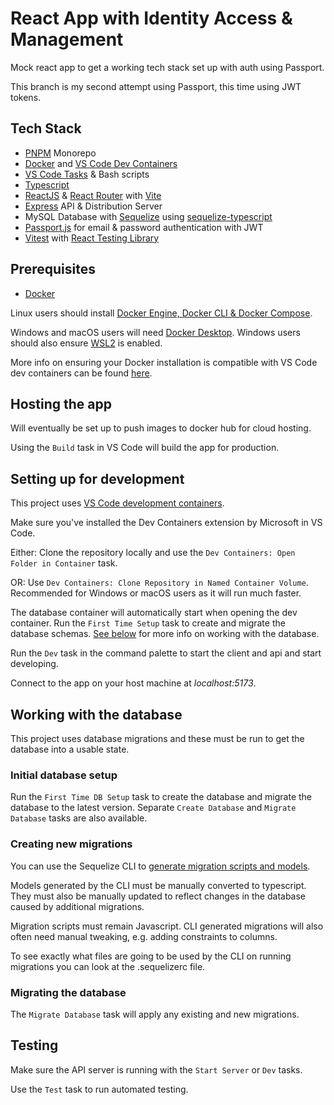 # React App with Identity Access & Management

Mock react app to get a working tech stack set up with auth using Passport.

This branch is my second attempt using Passport, this time using JWT tokens.

## Tech Stack

-   [PNPM](https://pnpm.io/) Monorepo
-   [Docker](https://www.docker.com/) and [VS Code Dev Containers](https://code.visualstudio.com/docs/devcontainers/containers)
-   [VS Code Tasks](https://code.visualstudio.com/Docs/editor/tasks) & Bash scripts
-   [Typescript](https://www.typescriptlang.org/)
-   [ReactJS](https://react.dev/) & [React Router](https://reactrouter.com/) with [Vite](https://vitejs.dev/)
-   [Express](https://expressjs.com/) API & Distribution Server
-   MySQL Database with [Sequelize](https://sequelize.org/) using [sequelize-typescript](https://github.com/sequelize/sequelize-typescript)
-   [Passport.js](https://www.passportjs.org/) for email & password authentication with JWT
-   [Vitest](https://vitest.dev/) with [React Testing Library](https://testing-library.com/docs/react-testing-library/intro)

## Prerequisites

-   [Docker](https://www.docker.com/)

Linux users should install [Docker Engine, Docker CLI & Docker Compose](https://docs.docker.com/engine/install/).

Windows and macOS users will need [Docker Desktop](https://www.docker.com/products/docker-desktop/).
Windows users should also ensure [WSL2](https://docs.docker.com/desktop/windows/wsl/) is enabled.

More info on ensuring your Docker installation is compatible with VS Code dev containers can be found [here](https://code.visualstudio.com/docs/devcontainers/containers#_getting-started).

## Hosting the app

Will eventually be set up to push images to docker hub for cloud hosting.

Using the `Build` task in VS Code will build the app for production.

## Setting up for development

This project uses [VS Code development containers](https://code.visualstudio.com/docs/devcontainers/containers).

Make sure you've installed the Dev Containers extension by Microsoft in VS Code.

Either: Clone the repository locally and use the `Dev Containers: Open Folder in Container` task.

OR: Use `Dev Containers: Clone Repository in Named Container Volume`. Recommended for Windows or macOS users as it will run much faster.

The database container will automatically start when opening the dev container. Run the `First Time Setup` task to create and migrate the database schemas. [See below](#initial-database-setup) for more info on working with the database.

Run the `Dev` task in the command palette to start the client and api and start developing.

Connect to the app on your host machine at _localhost:5173_.

## Working with the database

This project uses database migrations and these must be run to get the database into a usable state.

### Initial database setup

Run the `First Time DB Setup` task to create the database and migrate the database to the latest version. Separate `Create Database` and `Migrate Database` tasks are also available.

### Creating new migrations

You can use the Sequelize CLI to [generate migration scripts and models](https://sequelize.org/docs/v6/other-topics/migrations/#creating-the-first-model-and-migration).

Models generated by the CLI must be manually converted to typescript. They must also be manually updated to reflect changes in the database caused by additional migrations.

Migration scripts must remain Javascript. CLI generated migrations will also often need manual tweaking, e.g. adding constraints to columns.

To see exactly what files are going to be used by the CLI on running migrations you can look at the .sequelizerc file.

### Migrating the database

The `Migrate Database` task will apply any existing and new migrations.

## Testing

Make sure the API server is running with the `Start Server` or `Dev` tasks.

Use the `Test` task to run automated testing.
